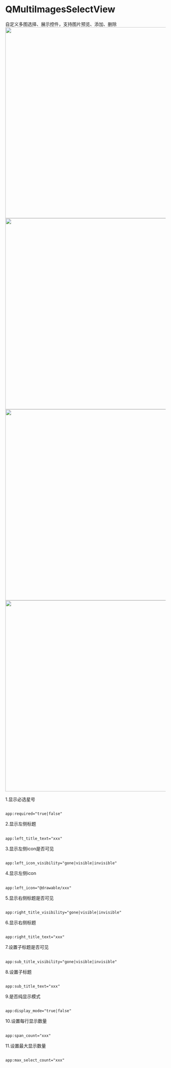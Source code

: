 # QMultiImagesSelectView
自定义多图选择、展示控件，支持图片预览、添加、删除<br>
<img src="https://github.com/272664150/QScreenshots/blob/main/QMultiImagesSelectView/1.png" height="600" />
<img src="https://github.com/272664150/QScreenshots/blob/main/QMultiImagesSelectView/2.png" height="600" />
<img src="https://github.com/272664150/QScreenshots/blob/main/QMultiImagesSelectView/3.png" height="600" />
<img src="https://github.com/272664150/QScreenshots/blob/main/QMultiImagesSelectView/4.png" height="600" />

1.显示必选星号
##
    app:required="true|false"

2.显示左侧标题
##
    app:left_title_text="xxx"

3.显示左侧icon是否可见
##
    app:left_icon_visibility="gone|visible|invisible"

4.显示左侧icon
##
    app:left_icon="@drawable/xxx"

5.显示右侧标题是否可见
##
    app:right_title_visibility="gone|visible|invisible"

6.显示右侧标题
##
    app:right_title_text="xxx"

7.设置子标题是否可见
##
    app:sub_title_visibility="gone|visible|invisible"

8.设置子标题
##
    app:sub_title_text="xxx"

9.是否纯显示模式
##
    app:display_mode="true|false"

10.设置每行显示数量
##
    app:span_count="xxx"

11.设置最大显示数量
##
    app:max_select_count="xxx"
